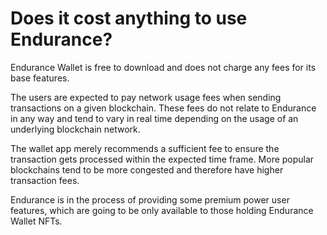 # Does it cost anything to use Endurance?

Endurance Wallet is free to download and does not charge any fees for its base features.

The users are expected to pay network usage fees when sending transactions on a given blockchain. These fees do not relate to Endurance in any way and tend to vary in real time depending on the usage of an underlying blockchain network.

The wallet app merely recommends a sufficient fee to ensure the transaction gets processed within the expected time frame. More popular blockchains tend to be more congested and therefore have higher transaction fees.

Endurance is in the process of providing some premium power user features, which are going to be only available to those holding Endurance Wallet NFTs.
